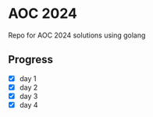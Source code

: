 AOC 2024
========

Repo for AOC 2024 solutions using golang

Progress
--------

- [x] day 1
- [x] day 2
- [x] day 3
- [x] day 4
